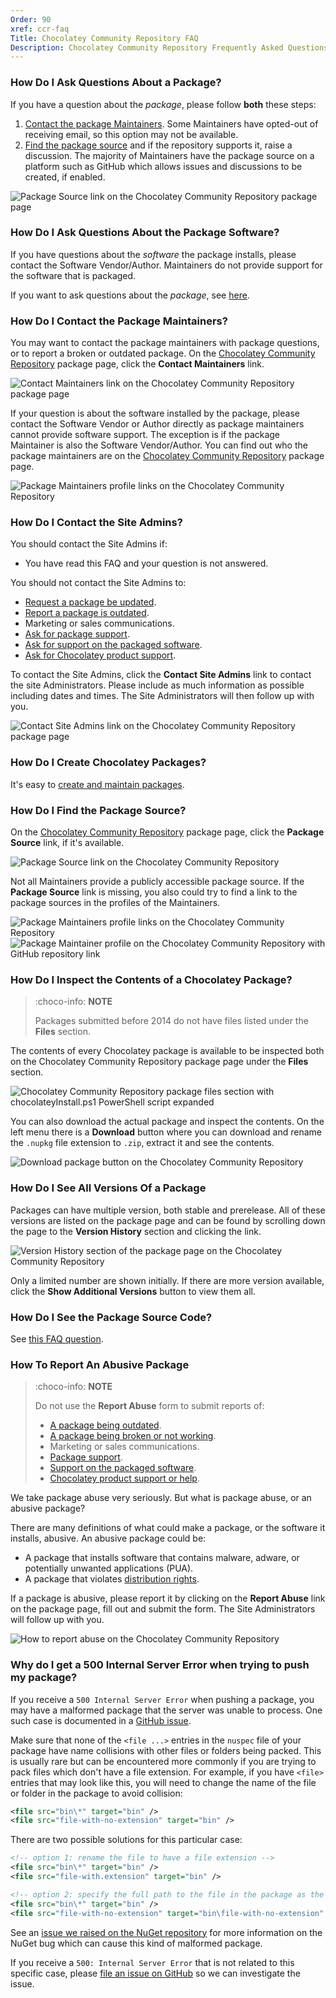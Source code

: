 ```yaml
---
Order: 90
xref: ccr-faq
Title: Chocolatey Community Repository FAQ
Description: Chocolatey Community Repository Frequently Asked Questions
---
```


### How Do I Ask Questions About a Package?

If you have a question about the _package_, please follow **both** these steps:

1. [Contact the package Maintainers](#how-do-i-contact-the-package-maintainers). Some Maintainers have opted-out of receiving email, so this option may not be available.
1. [Find the package source](#how-do-i-find-the-package-source) and if the repository supports it, raise a discussion. The majority of Maintainers have the package source on a platform such as GitHub which allows issues and discussions to be created, if enabled.

![Package Source link on the Chocolatey Community Repository package page](/assets/images/triage-packagesource.jpg)

### How Do I Ask Questions About the Package Software?

If you have questions about the _software_ the package installs, please contact the Software Vendor/Author. Maintainers do not provide support for the software that is packaged.

If you want to ask questions about the _package_, see [here](#how-do-i-ask-questions-about-a-package).

### How Do I Contact the Package Maintainers?

You may want to contact the package maintainers with package questions, or to report a broken or outdated package. On the [Chocolatey Community Repository](https://community.chocolatey.org/packages) package page, click the **Contact Maintainers** link.

![Contact Maintainers link on the Chocolatey Community Repository package page](/assets/images/triage-maintainers.jpg)

If your question is about the software installed by the package, please contact the Software Vendor or Author directly as package maintainers cannot provide software support. The exception is if the package Maintainer is also the Software Vendor/Author. You can find out who the package maintainers are on the [Chocolatey Community Repository](https://community.chocolatey.org/packages) package page.

![Package Maintainers profile links on the Chocolatey Community Repository](/assets/images/triage-maintainerlinks.jpg)

### How Do I Contact the Site Admins?

You should contact the Site Admins if:

* You have read this FAQ and your question is not answered.

You should not contact the Site Admins to:

* [Request a package be updated](xref:package-triage-process#package-is-outdated).
* [Report a package is outdated](xref:package-triage-process#package-is-outdated).
* Marketing or sales communications.
* [Ask for package support](#how-do-i-ask-questions-about-a-package).
* [Ask for support on the packaged software](#how-do-i-ask-questions-about-the-package-software).
* [Ask for Chocolatey product support](https://chocolatey.org/support).

To contact the Site Admins, click the **Contact Site Admins** link to contact the site Administrators. Please include as much information as possible including dates and times. The Site Administrators will then follow up with you.

![Contact Site Admins link on the Chocolatey Community Repository package page](/assets/images/triage-siteadmins.jpg)

### How Do I Create Chocolatey Packages?

It's easy to [create and maintain packages](xref:create-packages).

### How Do I Find the Package Source?

On the [Chocolatey Community Repository](https://community.chocolatey.org/packages) package page, click the **Package Source** link, if it's available.

![Package Source link on the Chocolatey Community Repository](/assets/images/triage-packagesource.jpg)

Not all Maintainers provide a publicly accessible package source. If the **Package Source** link is missing, you also could try to find a link to the package sources in the profiles of the Maintainers.

![Package Maintainers profile links on the Chocolatey Community Repository](/assets/images/triage-maintainerlinks.jpg)
![Package Maintainer profile on the Chocolatey Community Repository with GitHub repository link](/assets/images/triage-maintainerrepository.jpg)

### How Do I Inspect the Contents of a Chocolatey Package?

> :choco-info: **NOTE**
>
> Packages submitted before 2014 do not have files listed under the **Files** section.

The contents of every Chocolatey package is available to be inspected both on the Chocolatey Community Repository package page under the **Files** section.

![Chocolatey Community Repository package files section with chocolateyInstall.ps1 PowerShell script expanded](/assets/images/moderation-10.jpg)

You can also download the actual package and inspect the contents. On the left menu there is a **Download** button where you can download and rename the `.nupkg` file extension to `.zip`, extract it and see the contents.

![Download package button on the Chocolatey Community Repository](/assets/images/triage-download.jpg)

### How Do I See All Versions Of a Package

Packages can have multiple version, both stable and prerelease. All of these versions are listed on the package page and can be found by scrolling down the page to the **Version History** section and clicking the link.

![Version History section of the package page on the Chocolatey Community Repository](/assets/images/packagepage-versionhistory.jpg)

Only a limited number are shown initially. If there are more version available, click the **Show Additional Versions** button to view them all.

### How Do I See the Package Source Code?

See [this FAQ question](#how-do-i-find-the-package-source).

### How To Report An Abusive Package

> :choco-info: **NOTE**
>
> Do not use the **Report Abuse** form to submit reports of:
>
> * [A package being outdated](xref:package-triage-process#package-is-outdated).
> * [A package being broken or not working](xref:package-triage-process#package-is-broken).
> * Marketing or sales communications.
> * [Package support](#how-do-i-ask-questions-about-a-package).
> * [Support on the packaged software](#how-do-i-ask-questions-about-the-package-software).
> * [Chocolatey product support or help](https://chocolatey.org/support).

We take package abuse very seriously. But what is package abuse, or an abusive package?

There are many definitions of what could make a package, or the software it installs, abusive. An abusive package could be:

* A package that installs software that contains malware, adware, or potentially unwanted applications (PUA).
* A package that violates [distribution rights](xref:legal#distributions).

If a package is abusive, please report it by clicking on the **Report Abuse** link on the package page, fill out and submit the form. The Site Administrators will follow up with you.

![How to report abuse on the Chocolatey Community Repository](/assets/images/triage-reportabuse.jpg)

### Why do I get a 500 Internal Server Error when trying to push my package?

If you receive a `500 Internal Server Error` when pushing a package, you may have a malformed package that the server was unable to process.
One such case is documented in a [GitHub issue](https://github.com/chocolatey/home/issues/303).

Make sure that none of the `<file ...>` entries in the `nuspec` file of your package have name collisions with other files or folders being packed.
This is usually rare but can be encountered more commonly if you are trying to pack files which don't have a file extension.
For example, if you have `<file>` entries that may look like this, you will need to change the name of the file or folder in the package to avoid collision:

```xml
<file src="bin\*" target="bin" />
<file src="file-with-no-extension" target="bin" />
```

There are two possible solutions for this particular case:

```xml
<!-- option 1: rename the file to have a file extension -->
<file src="bin\*" target="bin" />
<file src="file-with.extension" target="bin" />

<!-- option 2: specify the full path to the file in the package as the target, instead of just the folder name -->
<file src="bin\*" target="bin" />
<file src="file-with-no-extension" target="bin\file-with-no-extension" />
```

See an [issue we raised on the NuGet repository](https://github.com/NuGet/Home/issues/13273) for more information on the NuGet bug which can cause this kind of malformed package.

If you receive a `500: Internal Server Error` that is not related to this specific case, please [file an issue on GitHub](https://github.com/chocolatey/home) so we can investigate the issue.
